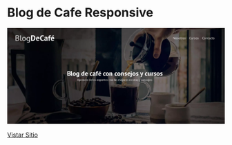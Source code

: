 <h1> Blog de Cafe Responsive</h1>

<img src="https://raw.githubusercontent.com/Lucianosc9927/CursoFullStackUdemy/main/blogdecafe_inicio/Captura.PNG" alt="preview blog">

<a href="https://blog-cafe-scl.netlify.app" target="_blank">Vistar Sitio<a/>
